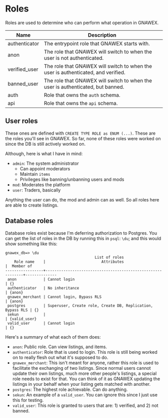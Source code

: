 # Roles

Roles are used to determine who can perform what operation in GNAWEX.

| Name          | Description                                                                       |
|---------------|-----------------------------------------------------------------------------------|
| authenticator | The entrypoint role that GNAWEX starts with.                                      |
| anon          | The role that GNAWEX will switch to when the user is not authenticated.           |
| verified_user | The role that GNAWEX will switch to when the user is authenticated, and verified. |
| banned_user   | The role that GNAWEX will switch to when the user is authenticated, but banned.   |
| auth          | Role that owns the `auth` schema.                                                 |
| api           | Role that owns the `api` schema.                                                  |

## User roles

These ones are defined with `CREATE TYPE ROLE as ENUM (...)`. These are the
roles you'll see in GNAWEX. So far, none of these roles were worked on since
the DB is still actively worked on.

Although, here is what I have in mind:

- `admin`: The system administrator
  - Can appoint moderators
  - Maintain `items`
  - Privileges like banning/unbanning users and mods
- `mod`: Moderates the platform
- `user`: Traders, basically

Anything the user can do, the mod and admin can as well. So all roles here are
able to create listings.

## Database roles

Database roles exist because I'm deferring authorization to Postgres. You can
get the list of roles in the DB by running this in `psql`: `\du`; and this
would show something like this:

```
gnawex_db=> \du
                                        List of roles
    Role name    |                         Attributes                         |  Member of
-----------------+------------------------------------------------------------+--------------
 anon            | Cannot login                                               | {}
 authenticator   | No inheritance                                             | {anon}
 gnawex_merchant | Cannot login, Bypass RLS                                   | {anon}
 postgres        | Superuser, Create role, Create DB, Replication, Bypass RLS | {}
 sekun           |                                                            | {valid_user}
 valid_user      | Cannot login                                               | {}
```

Here's a summary of what each of them does:

- `anon`: Public role. Can view listings, and items.
- `authenticator`: Role that is used to login. This role is still being worked
  on to really flesh out what it's supposed to do.
- `gnawex_merchant`: This isn't meant for anyone, rather this role is used to
  facilitate the exchanging of two listings. Since normal users cannot update
  their own listings, much more other people's listings, a special role needs
  to exist for that. You can think of it as GNAWEX updating the listings in
  your behalf when your listing gets matched with another.
- `postgres`: The highest role achievable. Can do anything.
- `sekun`: An example of a `valid_user`. You can ignore this since I just use
  this for testing.
- `valid_user`: This role is granted to users that are: 1) verified, and 2) not
  banned.

